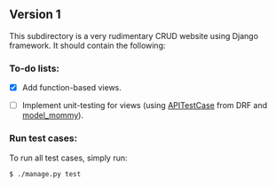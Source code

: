 ## Version 1

This subdirectory is a very rudimentary CRUD website using Django framework. It should contain the following:

### To-do lists:

* [X] Add function-based views.

* [ ] Implement unit-testing for views (using [APITestCase](https://www.django-rest-framework.org/api-guide/testing/#api-test-cases) from DRF and [model_mommy](https://model-mommy.readthedocs.io/en/latest/basic_usage.html)).


### Run test cases:
To run all test cases, simply run:
```
$ ./manage.py test
```
